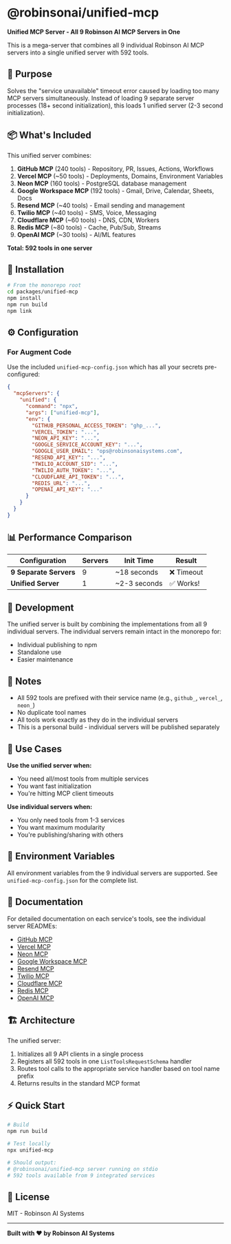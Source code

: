 # @robinsonai/unified-mcp

**Unified MCP Server - All 9 Robinson AI MCP Servers in One**

This is a mega-server that combines all 9 individual Robinson AI MCP servers into a single unified server with 592 tools.

## 🎯 Purpose

Solves the "service unavailable" timeout error caused by loading too many MCP servers simultaneously. Instead of loading 9 separate server processes (18+ second initialization), this loads 1 unified server (2-3 second initialization).

## 📦 What's Included

This unified server combines:

1. **GitHub MCP** (240 tools) - Repository, PR, Issues, Actions, Workflows
2. **Vercel MCP** (~50 tools) - Deployments, Domains, Environment Variables
3. **Neon MCP** (160 tools) - PostgreSQL database management
4. **Google Workspace MCP** (192 tools) - Gmail, Drive, Calendar, Sheets, Docs
5. **Resend MCP** (~40 tools) - Email sending and management
6. **Twilio MCP** (~40 tools) - SMS, Voice, Messaging
7. **Cloudflare MCP** (~60 tools) - DNS, CDN, Workers
8. **Redis MCP** (~80 tools) - Cache, Pub/Sub, Streams
9. **OpenAI MCP** (~30 tools) - AI/ML features

**Total: 592 tools in one server**

## 🚀 Installation

```bash
# From the monorepo root
cd packages/unified-mcp
npm install
npm run build
npm link
```

## ⚙️ Configuration

### For Augment Code

Use the included `unified-mcp-config.json` which has all your secrets pre-configured:

```json
{
  "mcpServers": {
    "unified": {
      "command": "npx",
      "args": ["unified-mcp"],
      "env": {
        "GITHUB_PERSONAL_ACCESS_TOKEN": "ghp_...",
        "VERCEL_TOKEN": "...",
        "NEON_API_KEY": "...",
        "GOOGLE_SERVICE_ACCOUNT_KEY": "...",
        "GOOGLE_USER_EMAIL": "ops@robinsonaisystems.com",
        "RESEND_API_KEY": "...",
        "TWILIO_ACCOUNT_SID": "...",
        "TWILIO_AUTH_TOKEN": "...",
        "CLOUDFLARE_API_TOKEN": "...",
        "REDIS_URL": "...",
        "OPENAI_API_KEY": "..."
      }
    }
  }
}
```

## 📊 Performance Comparison

| Configuration | Servers | Init Time | Result |
|--------------|---------|-----------|--------|
| **9 Separate Servers** | 9 | ~18 seconds | ❌ Timeout |
| **Unified Server** | 1 | ~2-3 seconds | ✅ Works! |

## 🔧 Development

The unified server is built by combining the implementations from all 9 individual servers. The individual servers remain intact in the monorepo for:
- Individual publishing to npm
- Standalone use
- Easier maintenance

## 📝 Notes

- All 592 tools are prefixed with their service name (e.g., `github_`, `vercel_`, `neon_`)
- No duplicate tool names
- All tools work exactly as they do in the individual servers
- This is a personal build - individual servers will be published separately

## 🎯 Use Cases

**Use the unified server when:**
- You need all/most tools from multiple services
- You want fast initialization
- You're hitting MCP client timeouts

**Use individual servers when:**
- You only need tools from 1-3 services
- You want maximum modularity
- You're publishing/sharing with others

## 🔑 Environment Variables

All environment variables from the 9 individual servers are supported. See `unified-mcp-config.json` for the complete list.

## 📖 Documentation

For detailed documentation on each service's tools, see the individual server READMEs:
- [GitHub MCP](../github-mcp/README.md)
- [Vercel MCP](../vercel-mcp/README.md)
- [Neon MCP](../neon-mcp/README.md)
- [Google Workspace MCP](../google-workspace-mcp/README.md)
- [Resend MCP](../resend-mcp/README.md)
- [Twilio MCP](../twilio-mcp/README.md)
- [Cloudflare MCP](../cloudflare-mcp/README.md)
- [Redis MCP](../redis-mcp/README.md)
- [OpenAI MCP](../openai-mcp/README.md)

## 🏗️ Architecture

The unified server:
1. Initializes all 9 API clients in a single process
2. Registers all 592 tools in one `ListToolsRequestSchema` handler
3. Routes tool calls to the appropriate service handler based on tool name prefix
4. Returns results in the standard MCP format

## ⚡ Quick Start

```bash
# Build
npm run build

# Test locally
npx unified-mcp

# Should output:
# @robinsonai/unified-mcp server running on stdio
# 592 tools available from 9 integrated services
```

## 📄 License

MIT - Robinson AI Systems

---

**Built with ❤️ by Robinson AI Systems**

